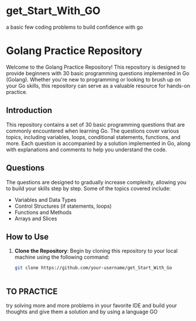 # get_Start_With_GO
a basic few coding problems to build confidence with go


# Golang Practice Repository

Welcome to the Golang Practice Repository! This repository is designed to provide beginners with 30 basic programming questions implemented in Go (Golang). Whether you're new to programming or looking to brush up on your Go skills, this repository can serve as a valuable resource for hands-on practice.


## Introduction

This repository contains a set of 30 basic programming questions that are commonly encountered when learning Go. The questions cover various topics, including variables, loops, conditional statements, functions, and more. Each question is accompanied by a solution implemented in Go, along with explanations and comments to help you understand the code.

## Questions

The questions are designed to gradually increase complexity, allowing you to build your skills step by step. Some of the topics covered include:

- Variables and Data Types
- Control Structures (if statements, loops)
- Functions and Methods
- Arrays and Slices

## How to Use

1. **Clone the Repository**: Begin by cloning this repository to your local machine using the following command:

   ```bash
   git clone https://github.com/your-username/get_Start_With_Go



## TO PRACTICE
 try solving more and more problems in your favorite IDE and build your thoughts and give them a solution and by using a language GO
